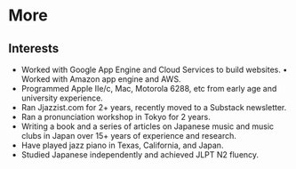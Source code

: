 # More

## Interests

* Worked with Google App Engine and Cloud Services to build websites.
• Worked with Amazon app engine and AWS.
* Programmed Apple IIe/c, Mac, Motorola 6288, etc from early age and university experience.
* Ran Jjazzist.com for 2+ years, recently moved to a Substack newsletter.
* Ran a pronunciation workshop in Tokyo for 2 years.
* Writing a book and a series of articles on Japanese music and music clubs in Japan over 15+ years of experience and research.
* Have played jazz piano in Texas, California, and Japan.
* Studied Japanese independently and achieved JLPT N2 fluency.
